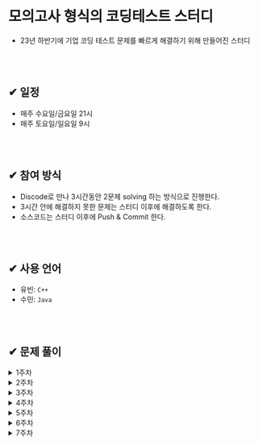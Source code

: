 # 모의고사 형식의 코딩테스트 스터디
- 23년 하반기에 기업 코딩 테스트 문제를 빠르게 해결하기 위해 만들어진 스터디

</br>
</br>

## ✔ 일정
- 매주 수요일/금요일 21시
- 매주 토요일/일요일 9시

</br>
</br>

## ✔ 참여 방식
- Discode로 만나 3시간동안 2문제 solving 하는 방식으로 진행한다.
- 3시간 안에 해결하지 못한 문제는 스터디 이후에 해결하도록 한다.
- 소스코드는 스터디 이후에 Push & Commit 한다.

</br>
</br>

## ✔ 사용 언어
- 유빈: `C++` 
- 수민: `Java`


</br>
</br>


## ✔ 문제 풀이
  <details>
  <summary>1주차</summary>
  <div markdown="1">

  ### 23.07.07 금요일
  
  | 순번 | 문제    | 유빈 | 수민 |
  | :--: | :-----------:  | :-----:  | :-----:  | 
  | 00 | [백준 17070_파이프 옮기기1](https://www.acmicpc.net/problem/17070)  | ✔ | ✔ |
  | 01 | [백준 17406_배열_돌리기 4](https://www.acmicpc.net/problem/17406)  | ✔ | ✔ |

  ### 23.07.08 토요일
  
  | 순번 | 문제    | 유빈 | 수민 |
  | :--: | :-----------:  | :-----:  | :-----:  | 
  | 00 | [백준 20165_인내의도미노장인호석](https://www.acmicpc.net/problem/20165)  | ✔ | ✔ |
  | 01 | [백준 21609_상어중학교](https://www.acmicpc.net/problem/21609)  | ✔ | ✔ | 


  ### 23.07.09 일요일

  | 순번 | 문제    | 유빈 | 수민 |
  | :--: | :-----------:  | :-----:  | :-----:  | 
  | 00 | [백준 16197_두동전](https://www.acmicpc.net/problem/16197)   | ✔ | ✔ |
  | 01 | [벡준 3190_뱀](https://www.acmicpc.net/problem/3190)  | ✔ | ✔ | 


  </div>
  </details>

   <details>
  <summary>2주차</summary>
  <div markdown="1">

  ### 23.07.12 수요일
  
  | 순번 | 문제    | 유빈 | 수민 |
  | :--: | :-----------:  | :-----:  | :-----:  | 
  | 00 | [백준 14502_연구소](https://www.acmicpc.net/problem/14502)  | ✔ | ✔ |
  | 01 | [벡준 2638_치즈](https://www.acmicpc.net/problem/2638)  | ✔ | ✔ |

  ### 23.07.14 금요일
  
  | 순번 | 문제    | 유빈 | 수민 |
  | :--: | :-----------:  | :-----:  | :-----:  | 
  | 00 | [백준 17135_캐슬 디펜스](https://www.acmicpc.net/problem/17135)  | ✔ | ✔ |
  | 01 | [SWEA 벽돌깨기](https://swexpertacademy.com/main/code/problem/problemDetail.do?contestProbId=AWXRQm6qfL0DFAUo)  |  | ✔ | 

  ### 23.07.15 토요일
  
  | 순번 | 문제    | 유빈 | 수민 |
  | :--: | :-----------:  | :-----:  | :-----:  | 
  | 00 | [백준 1956_운동](https://www.acmicpc.net/problem/1956)  | ✔ | ✔ |
  | 01 | [SWEA 수영장](https://swexpertacademy.com/main/code/problem/problemDetail.do?contestProbId=AV5PpFQaAQMDFAUq)  | ✔ |  | 

  ### 23.07.16 일요일
  
  | 순번 | 문제    | 유빈 | 수민 |
  | :--: | :-----------:  | :-----:  | :-----:  | 
  | 00 | [백준 5427_불](https://www.acmicpc.net/problem/5427)  | ✔ | ✔ |
  | 01 | [백준 2573_빙산](https://www.acmicpc.net/problem/2573)  | ✔ | ✔ | 

   </div>
  </details>

  <details>
  <summary>3주차</summary>
  <div markdown="1">

  ### 23.07.19 수요일
  
  | 순번 | 문제    | 유빈 | 수민 |
  | :--: | :-----------:  | :-----:  | :-----:  |   
  | 00 | [백준 17141_연구소2](https://www.acmicpc.net/problem/17141)  | ✔ | ✔ |
  | 01 | [SWEA 활주로 건설](https://swexpertacademy.com/main/code/problem/problemDetail.do?contestProbId=AWIeW7FakkUDFAVH)  | ✔ | ✔ | 

  ### 23.07.21 금요일
  
  | 순번 | 문제    | 유빈 | 수민 |
  | :--: | :-----------:  | :-----:  | :-----:  | 
  | 00 | [백준 2206_벽 부수고 이동하기](https://www.acmicpc.net/problem/2206)  | ✔ | ✔ |
  | 01 | [백준 16929_Two Dots](https://www.acmicpc.net/problem/16929)  |  | ✔ | 

  ### 23.07.22 토요일
  
  | 순번 | 문제    | 유빈 | 수민 |
  | :--: | :-----------:  | :-----:  | :-----:  | 
  | 00 | [백준 16947_서울지하철2호선](https://www.acmicpc.net/problem/16947)  | ✔ | ✔ |
  | 01 | [백준 16954_움직이는 미로 탈출](https://www.acmicpc.net/problem/16954)  | ✔ |  | 

  ### 23.07.23 일요일
  
  | 순번 | 문제    | 유빈 | 수민 |
  | :--: | :-----------:  | :-----:  | :-----:  | 
  | 00 | [백준 1600_말이 되고픈 원숭이](https://www.acmicpc.net/problem/1600)  | ✔ | |
  | 01 | [17836_공주님을 구해라!](https://www.acmicpc.net/problem/17836)   | ✔ | ✔ | 

  </div>
  </details>

  <details>
  <summary>4주차</summary>
  <div markdown="1">

  ### 4주차 특별 과제 -> 1, 2, 3주차 못풀었던 문제 다 풀어오기.
  
  ### 23.07.25 화요일 
  (사정상 금요일 스터디 화요일로 대체) </br> 
  
  | 순번 | 문제    | 유빈 | 수민 |
  | :--: | :-----------:  | :-----:  | :-----:  |   
  | 00 | [백준 4179_불!](https://www.acmicpc.net/problem/4179)  | ✔ | ✔ |
  | 01 | [백준 3055_탈출](https://www.acmicpc.net/problem/3055)  | ✔ | ✔ | 

  ### 23.07.26 수요일 
  
  | 순번 | 문제    | 유빈 | 수민 |
  | :--: | :-----------:  | :-----:  | :-----:  | 
  | 00 | [백준 1937_욕심쟁이 판다](https://www.acmicpc.net/problem/1937)  | ✔ |  |
  | 01 | [백준 2665_미로 만들기](https://www.acmicpc.net/problem/2665)  | ✔ | ✔ | 

  ### 23.07.29 토요일 
  
  | 순번 | 문제    | 유빈 | 수민 |
  | :--: | :-----------:  | :-----:  | :-----:  | 
  | 00 | [백준 4485_녹색 옷 입은 애가 젤다지?](https://www.acmicpc.net/problem/4485)  | ✔ | ✔ |
  | 01 | [SWEA 등산로 조성](https://swexpertacademy.com/main/code/problem/problemDetail.do?contestProbId=AV5PoOKKAPIDFAUq)  | ✔ | ✔ | 

  ### 23.07.30 일요일 
  
  | 순번 | 문제    | 유빈 | 수민 |
  | :--: | :-----------:  | :-----:  | :-----:  | 
  | 00 | [백준 2234_성곽](https://www.acmicpc.net/problem/2234)  |  | ✔ |
  | 01 | [백준 11559_Puyo Puyo](https://www.acmicpc.net/problem/11559)   | ✔ | ✔ | 

  
  </div>
  </details>

  <details>
  <summary>5주차</summary>
  <div markdown="1">

  ### 23.08.02 수요일
  
  | 순번 | 문제    | 유빈 | 수민 |
  | :--: | :-----------:  | :-----:  | :-----:  | 
  | 00 | [백준 17471_게리맨더링](https://www.acmicpc.net/problem/17471)  |  | ✔ |
  | 01 | [백준 17136_색종이 붙이기](https://www.acmicpc.net/problem/17136)  |  |  | 

  ### 23.08.04 금요일
  못 푼 문제 2개 풀고 업로드!!!!!!


  ### 23.08.05 토요일
  
  | 순번 | 문제    | 유빈 | 수민 |
  | :--: | :-----------:  | :-----:  | :-----:  | 
  | 00 | [백준 14442_벽 부수고 이동하기 2](https://www.acmicpc.net/problem/14442)  |  |  |
  | 01 | [백준 2580_스도쿠](https://www.acmicpc.net/problem/2580)   |  |  | 
  

  ### 23.08.06 일요일
  못 풀었던 문제로 대체

  
  </div>
  </details>

  <details>
  <summary>6주차</summary>
  <div markdown="1">

  ### 23.08.09 수요일
  
  | 순번 | 문제    | 유빈 | 수민 |
  | :--: | :-----------:  | :-----:  | :-----:  | 
  | 00 | [백준 1941_소문난 칠공주](https://www.acmicpc.net/problem/1941)  | ✔  | ✔ |
  | 01 | [백준 1261_알고스팟](https://www.acmicpc.net/problem/1261)   | ✔ | ✔  | 

  
  ### 23.08.11 금요일
  
  | 순번 | 문제    | 유빈 | 수민 |
  | :--: | :-----------:  | :-----:  | :-----:  | 
  | 00 | [백준 17220_마약수사대](https://www.acmicpc.net/problem/17220)  | ✔ | ✔  |
  | 01 | [백준 1726_로봇](https://www.acmicpc.net/problem/1726)   |  |  | 
  

  ### 23.08.12 토요일
  
  | 순번 | 문제    | 유빈 | 수민 |
  | :--: | :-----------:  | :-----:  | :-----:  | 
  | 00 | [백준 5913_준규와 사과](https://www.acmicpc.net/problem/5913)  |  |  |
  | 01 | [백준 69876_월드컵](https://www.acmicpc.net/problem/6987)   |  |  | 

  

  ### 23.08.13 일요일
  못 풀었던 문제로 대체 및 복습

  </div>
  </details>

 <details>
  <summary>7주차</summary>
  <div markdown="1">

  ### 23.08.16 수요일
  
  | 순번 | 문제    | 유빈 | 수민 |
  | :--: | :-----------:  | :-----:  | :-----:  | 
  | 00 | [백준 18808_스티커 붙이기](https://www.acmicpc.net/problem/18808)  |   |  |
  | 01 | [백준 16397_탈출](https://www.acmicpc.net/problem/16397)   |  |  | 
  </div>
  </details>

